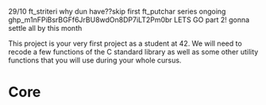29/10 ft_striteri why dun have??skip first
ft_putchar series ongoing
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
LETS GO part 2!
gonna settle all by this month

This project is your very first project as a student at 42. We will need to
recode a few functions of the C standard library as well as some other
utility functions that you will use during your whole cursus.
 # Core
